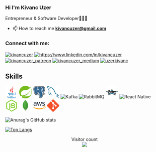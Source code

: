 ### Hi I'm Kivanc Uzer

Entrepreneur & Software Developer🧑🏻‍💻

- 📫 How to reach me **kivancuzer@gmail.com**

<h3 align="left">Connect with me:</h3>
<p align="left">
<a href="https://twitter.com/kivancuzer" target="blank"><img align="center" src="https://raw.githubusercontent.com/rahuldkjain/github-profile-readme-generator/master/src/images/icons/Social/twitter.svg" alt="kivancuzer" height="30" width="40" /></a>
<a href="https://www.linkedin.com/in/kivancuzer" target="blank"><img align="center" src="https://raw.githubusercontent.com/rahuldkjain/github-profile-readme-generator/master/src/images/icons/Social/linked-in-alt.svg" alt="https://www.linkedin.com/in/kivancuzer" height="30" width="40" /></a>
<a href="https://www.patreon.com/kivancuzer" target="blank"><img align="center" src="https://www.vectorlogo.zone/logos/patreon/patreon-icon.svg" alt="kivancuzer_patreon" height="30" width="40" /></a>
<a href="https://medium.com/@kivancuzer" target="blank"><img align="center" src="https://www.vectorlogo.zone/logos/medium/medium-icon.svg" alt="kivancuzer_medium" height="30" width="40" /></a>
<a href="https://www.instagram.com/uzerkivanc/" target="blank"><img align="center" src="https://www.vectorlogo.zone/logos/instagram/instagram-icon.svg" alt="uzerkivanc" height="30" width="30" /></a>
</p>





## Skills
<p align="left">
  <img src="https://raw.githubusercontent.com/devicons/devicon/master/icons/java/java-original.svg" alt="Java" width="40" height="40"/>
  <img src="https://raw.githubusercontent.com/devicons/devicon/master/icons/spring/spring-original.svg" alt="Spring Boot" width="40" height="40"/>
  <img src="https://raw.githubusercontent.com/devicons/devicon/master/icons/postgresql/postgresql-original.svg" alt="PostgreSQL" width="40" height="40"/>
  <img src="https://raw.githubusercontent.com/devicons/devicon/master/icons/mysql/mysql-original.svg" alt="MySQL" width="40" height="40"/>
  <img src="https://www.vectorlogo.zone/logos/apache_kafka/apache_kafka-icon.svg" alt="Kafka" width="40" height="40"/>
  <img src="https://www.vectorlogo.zone/logos/rabbitmq/rabbitmq-icon.svg" alt="RabbitMQ" width="40" height="40"/>
  <img src="https://raw.githubusercontent.com/devicons/devicon/master/icons/groovy/groovy-original.svg" alt="Groovy" width="40" height="40"/>
  <img src="https://www.vectorlogo.zone/logos/reactjs/reactjs-icon.svg" alt="React Native" width="40" height="40"/>
  <img src="https://raw.githubusercontent.com/devicons/devicon/master/icons/nodejs/nodejs-original.svg" alt="Node.js Express" width="40" height="40"/>
  <img src="https://raw.githubusercontent.com/devicons/devicon/master/icons/mongodb/mongodb-original.svg" alt="MongoDB" width="40" height="40"/>
  <img src="https://raw.githubusercontent.com/devicons/devicon/master/icons/amazonwebservices/amazonwebservices-original-wordmark.svg" alt="AWS" width="40" height="40"/>
  <img src="https://raw.githubusercontent.com/devicons/devicon/master/icons/git/git-original.svg" alt="Git" width="40" height="40"/>
</p>



![Anurag's GitHub stats](https://github-readme-stats.vercel.app/api?username=kivancuzer&show_icons=true&theme=dark)

[![Top Langs](https://github-readme-stats.vercel.app/api/top-langs/?username=kivancuzer&hide_progress=false)](https://github.com/anuraghazra/github-readme-stats)

<p align="center"> 
  Visitor count<br>
  <img src="https://profile-counter.glitch.me/kivancuzer/count.svg" />
</p>
